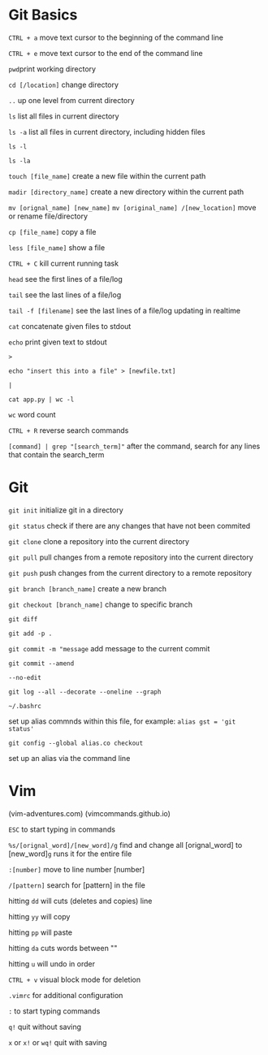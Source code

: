# Git Basics

`CTRL + a` move text cursor to the beginning of the command line

`CTRL + e` move text cursor to the end of the command line

`pwd`print working directory

`cd [/location]` change directory

`..` up one level from current directory

`ls` list all files in current directory

`ls -a` list all files in current directory, including hidden files

`ls -l`

`ls -la`

`touch [file_name]` create a new file within the current path

`madir [directory_name]` create a new directory within the current path


`mv [orignal_name] [new_name]`
`mv [original_name] /[new_location]`
move or rename file/directory

`cp [file_name]` copy a file

`less [file_name]` show a file

`CTRL + C` kill current running task

`head` see the first lines of a file/log

`tail` see the last lines of a file/log

`tail -f [filename]` see the last lines of a file/log updating in realtime

`cat` concatenate given files to stdout

`echo` print given text to stdout

`>`

`echo "insert this into a file" > [newfile.txt]`

`|`

`cat app.py | wc -l`

`wc` word count

`CTRL + R` reverse search commands

`[command] | grep "[search_term]"` after the command, search for any lines that contain the search_term


# Git

`git init` initialize git in a directory

`git status` check if there are any changes that have not been commited

`git clone` clone a repository into the current directory

`git pull` pull changes from a remote repository into the current directory

`git push` push changes from the current directory to a remote repository

`git branch [branch_name]` create a new branch

`git checkout [branch_name]` change to specific branch

`git diff` 

`git add -p .` 

`git commit -m "message` add message to the current commit

`git commit --amend`

`--no-edit`

`git log --all --decorate --oneline --graph`

`~/.bashrc`

set up alias commnds within this file, for example: `alias gst = 'git status'`

`git config --global alias.co checkout`

set up an alias via the command line

# Vim

(vim-adventures.com)
(vimcommands.github.io)

`ESC` to start typing in commands

`%s/[orignal_word]/[new_word]/g` find and change all [orignal_word] to [new_word]`g` runs it for the entire file

`:[number]` move to line number [number]

`/[pattern]` search for [pattern] in the file

hitting `dd` will cuts (deletes and copies) line

hitting `yy` will copy

hitting `pp` will paste

hitting `da` cuts words between ""

hitting `u` will undo in order

`CTRL + v` visual block mode for deletion

`.vimrc` for additional configuration 

`:`
to start typing commands

`q!`
quit without saving


`x` or `x!` or `wq!`
quit with saving